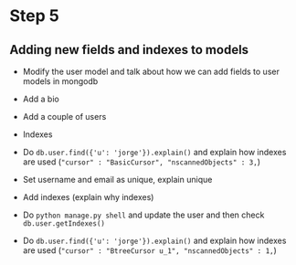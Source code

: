 # Step 5

## Adding new fields and indexes to models
- Modify the user model and talk about how we can add fields to user models in mongodb
 - Add a bio
 - Add a couple of users

- Indexes
 - Do `db.user.find({'u': 'jorge'}).explain()` and explain how indexes are used (`"cursor" : "BasicCursor", "nscannedObjects" : 3,`)
 - Set username and email as unique, explain unique
 - Add indexes (explain why indexes)
 - Do `python manage.py shell` and update the user and then check `db.user.getIndexes()`
 - Do `db.user.find({'u': 'jorge'}).explain()` and explain how indexes are used (`"cursor" : "BtreeCursor u_1", "nscannedObjects" : 1,`)





